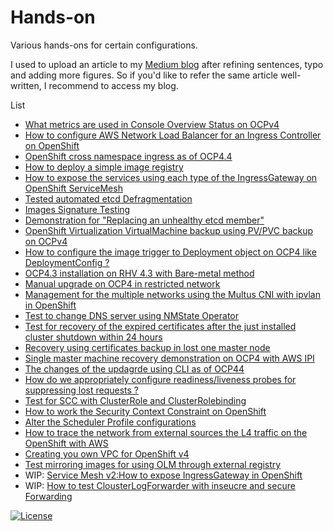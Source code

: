 # Hands-on
Various hands-ons for certain configurations.

I used to upload an article to my [Medium blog](https://daein.medium.com/) after refining sentences, typo and adding more figures.
So if you'd like to refer the same article well-written, I recommend to access my blog.

List

- [What metrics are used in Console Overview Status on OCPv4](https://github.com/bysnupy/handson/blob/master/handson__cluster_health_check_metrics.md)
- [How to configure AWS Network Load Balancer for an Ingress Controller on OpenShift](https://github.com/bysnupy/handson/blob/master/handson__configure_NLB_for_ingress.md)
- [OpenShift cross namespace ingress as of OCP4.4](https://github.com/bysnupy/handson/blob/master/handson__cross_projects_ingress.md)
- [How to deploy a simple image registry](https://github.com/bysnupy/handson/blob/master/handson__deploy_img_reg.md)
- [How to expose the services using each type of the IngressGateway on OpenShift ServiceMesh](https://github.com/bysnupy/handson/blob/master/handson__different_type_ingressgateway.md)
- [Tested automated etcd Defragmentation](https://github.com/bysnupy/handson/blob/master/handson__etcd_auto_defrag.md)
- [Images Signature Testing](https://github.com/bysnupy/handson/blob/master/handson__image_signer_demostration.md)
- [Demonstration for "Replacing an unhealthy etcd member"](https://github.com/bysnupy/handson/blob/master/handson__ocp46_restore_lost_one_master.md)
- [OpenShift Virtualization VirtualMachine backup using PV/PVC backup on OCPv4](https://github.com/bysnupy/handson/blob/master/handson__ocp4_VM_backup_restore.md)
- [How to configure the image trigger to Deployment object on OCP4 like DeploymentConfig ?](https://github.com/bysnupy/handson/blob/master/handson__ocp4_image_trigger_deployment.md)
- [OCP4.3 installation on RHV 4.3 with Bare-metal method](https://github.com/bysnupy/handson/blob/master/handson__ocp4_installation_on_rhev.md)
- [Manual upgrade on OCP4 in restricted network](https://github.com/bysnupy/handson/blob/master/handson__ocp4_manaul_upgrade.md)
- [Management for the multiple networks using the Multus CNI with ipvlan in OpenShift](https://github.com/bysnupy/handson/blob/master/handson__ocp4_multus_ipvlan_config.md)
- [Test to change DNS server using NMState Operator](https://github.com/bysnupy/handson/blob/master/handson__ocp4_nmstate_operator.md)
- [Test for recovery of the expired certificates after the just installed cluster shutdown within 24 hours](https://github.com/bysnupy/handson/blob/master/handson__ocp4_recovery_certs.md)
- [Recovery using certificates backup in lost one master node](https://github.com/bysnupy/handson/blob/master/handson__ocp4_restore_lost_one_master.md)
- [Single master machine recovery demonstration on OCP4 with AWS IPI](https://github.com/bysnupy/handson/blob/master/handson__ocp4_restore_one_master_from_ocp44.md)
- [The changes of the updagrde using CLI as of OCP44](https://github.com/bysnupy/handson/blob/master/handson__ocp4_upgrade_from_ocp44.md)
- [How do we appropriately configure readiness/liveness probes for suppressing lost requests ?](https://github.com/bysnupy/handson/blob/master/handson__rolling_update_no_lost_requests.md)
- [Test for SCC with ClusterRole and ClusterRolebinding](https://github.com/bysnupy/handson/blob/master/handson__scc_clusterrolebinding.md)
- [How to work the Security Context Constraint on OpenShift](https://github.com/bysnupy/handson/blob/master/handson__scc_process_check.md)
- [Alter the Scheduler Profile configurations](https://github.com/bysnupy/handson/blob/master/handson__scheduler_profile_test.md)
- [How to trace the network from external sources the L4 traffic on the OpenShift with AWS](https://github.com/bysnupy/handson/blob/master/handson__trace_network_in_aws.md)
- [Creating you own VPC for OpenShift v4](https://github.com/bysnupy/handson/blob/master/handson__your_own_vpc.md)
- [Test mirroring images for using OLM through external registry](https://github.com/bysnupy/handson/blob/master/handson__mirroring_olm_operator_img.md)
- WIP: [Service Mesh v2:How to expose IngressGateway in OpenShift](https://github.com/bysnupy/handson/blob/master/handson__servicemesh_v2_ingressgateway.md)
- WIP: [How to test ClousterLogForwarder with inseucre and secure Forwarding](https://github.com/bysnupy/handson/blob/master/handson__test_logforwarder.md)

[![License](https://i.creativecommons.org/l/by-nc-nd/4.0/88x31.png)](http://creativecommons.org/licenses/by-nc-nd/4.0/)
